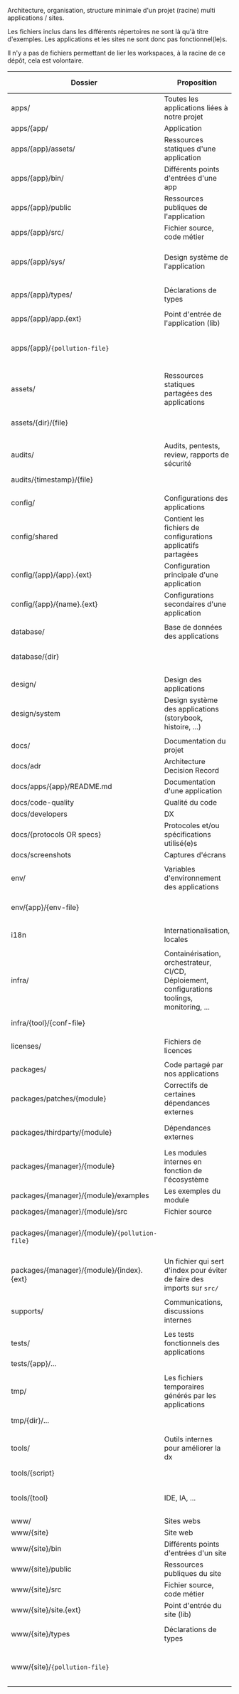 Architecture, organisation, structure minimale d'un projet (racine) multi
applications / sites.

Les fichiers inclus dans les différents répertoires ne sont là qu'à titre
d'exemples. Les applications et les sites ne sont donc pas fonctionnel(le)s.

Il n'y a pas de fichiers permettant de lier les workspaces, à la racine de ce
dépôt, cela est volontaire.

| Dossier                                        | Proposition                                                                                   | Informations complémentaires                                                 |
| ---------------------------------------------- | --------------------------------------------------------------------------------------------- | ---------------------------------------------------------------------------- |
| apps/                                          | Toutes les applications liées à notre projet                                                  |                                                                              |
| apps/{app/                                     | Application                                                                                   | EX: [1](apps/my-best-app/) [2](apps/vite-app/)                               |
| apps/{app}/assets/                             | Ressources statiques d'une application                                                        | Ressources bien spécifiques à l'application.                                 |
| apps/{app}/bin/                                | Différents points d'entrées d'une app                                                         |                                                                              |
| apps/{app}/public                              | Ressources publiques de l'application                                                         | Pour Vite, par exemple.                                                      |
| apps/{app}/src/                                | Fichier source, code métier                                                                   |                                                                              |
| apps/{app}/sys/                                | Design système de l'application                                                               | EX: `storybook`, `histoire`, ... -- À réfléchir (avec `/design`).            |
| apps/{app}/types/                              | Déclarations de types                                                                         | Pour TypeScript, par exemple. EX: `types/file.d.ts`                          |
| apps/{app}/app.{ext}                           | Point d'entrée de l'application (lib)                                                         | EX: `app.ts, app.rs, app.php`, ...                                           |
| apps/{app}/`{pollution-file}`                  |                                                                                               | EX: `.gitignore`, `.eslint`, `rome.json`, `clippy.toml`, `phpstan.neon`, ... |
|                                                |                                                                                               |                                                                              |
| assets/                                        | Ressources statiques partagées des applications                                               |                                                                              |
| assets/{dir}/{file}                            |                                                                                               | EX: `audio/file.mp3`, `img/file.png`, `svg/icon.svg`, ...                    |
|                                                |                                                                                               |                                                                              |
| audits/                                        | Audits, pentests, review, rapports de sécurité                                                |                                                                              |
| audits/{timestamp}/{file}                      |                                                                                               | EX timestamp: YYYYMMDD                                                       |
|                                                |                                                                                               |                                                                              |
| config/                                        | Configurations des applications                                                               |                                                                              |
| config/shared                                  | Contient les fichiers de configurations applicatifs partagées                                 | EX: certificats ssl, ...                                                     |
| config/{app}/{app}.{ext}                       | Configuration principale d'une application                                                    |                                                                              |
| config/{app}/{name}.{ext}                      | Configurations secondaires d'une application                                                  |                                                                              |
|                                                |                                                                                               |                                                                              |
| database/                                      | Base de données des applications                                                              |                                                                              |
| database/{dir}                                 |                                                                                               | EX: `extensions`, `enums`, `migrations`, `seeders`, `fixtures`, ...          |
|                                                |                                                                                               |                                                                              |
| design/                                        | Design des applications                                                                       | À réfléchir                                                                  |
| design/system                                  | Design système des applications (storybook, histoire, ...)                                    | EX: `storybook`, `histoire`, ... -- À réfléchir (avec `/apps/{app}/sys`).    |
|                                                |                                                                                               |                                                                              |
| docs/                                          | Documentation du projet                                                                       |                                                                              |
| docs/adr                                       | Architecture Decision Record                                                                  |                                                                              |
| docs/apps/{app}/README.md                      | Documentation d'une application                                                               |                                                                              |
| docs/code-quality                              | Qualité du code                                                                               |                                                                              |
| docs/developers                                | DX                                                                                            |                                                                              |
| docs/{protocols OR specs}                      | Protocoles et/ou spécifications utilisé(e)s                                                   |                                                                              |
| docs/screenshots                               | Captures d'écrans                                                                             |                                                                              |
|                                                |                                                                                               |                                                                              |
| env/                                           | Variables d'environnement des applications                                                    |                                                                              |
| env/{app}/{env-file}                           |                                                                                               | EX: `editor/.env`, `editor/.env.local`, `mail/.env.vault`, ...               |
|                                                |                                                                                               |                                                                              |
| i18n                                           | Internationalisation, locales                                                                 | EX: `fr.po`, `fr.yaml`, ...                                                  |
|                                                |                                                                                               |                                                                              |
| infra/                                         | Containérisation, orchestrateur, CI/CD, Déploiement, configurations toolings, monitoring, ... |                                                                              |
| infra/{tool}/{conf-file}                       |                                                                                               | EX: `Docker`, `k8s`, `Ansible`, ...                                          |
|                                                |                                                                                               |                                                                              |
| licenses/                                      | Fichiers de licences                                                                          |                                                                              |
|                                                |                                                                                               |                                                                              |
| packages/                                      | Code partagé par nos applications                                                             |                                                                              |
| packages/patches/{module}                      | Correctifs de certaines dépendances externes                                                  |                                                                              |
| packages/thirdparty/{module}                   | Dépendances externes                                                                          | Non versionnée OU non disponible dans les registres des PM                   |
| packages/{manager}/{module}                    | Les modules internes en fonction de l'écosystème                                              | EX pm: `npm`, `composer`, `crates`, `gems`, ...                              |
| packages/{manager}/{module}/examples           | Les exemples du module                                                                        |                                                                              |
| packages/{manager}/{module}/src                | Fichier source                                                                                |                                                                              |
| packages/{manager}/{module}/`{pollution-file}` |                                                                                               | EX: `.gitignore`, `.eslint`, `package.json`, `Cargo.toml`, ...               |
| packages/{manager}/{module}/{index}.{ext}      | Un fichier qui sert d'index pour éviter de faire des imports sur `src/`                       | EX: `index.ts`, `lib.rs`, ...                                                |
|                                                |                                                                                               |                                                                              |
| supports/                                      | Communications, discussions internes                                                          |                                                                              |
|                                                |                                                                                               |                                                                              |
| tests/                                         | Les tests fonctionnels des applications                                                       |                                                                              |
| tests/{app}/...                                |                                                                                               |                                                                              |
|                                                |                                                                                               |                                                                              |
| tmp/                                           | Les fichiers temporaires générés par les applications                                         |                                                                              |
| tmp/{dir}/...                                  |                                                                                               | EX: des logs, des sessions (php), ...                                        |
|                                                |                                                                                               |                                                                              |
| tools/                                         | Outils internes pour améliorer la dx                                                          |                                                                              |
| tools/{script}                                 |                                                                                               | EX: `./check-license`, `./generate-docs`, ...                                |
| tools/{tool}                                   | IDE, IA, ...                                                                                  | EX: `vscode/settings.json`, ...                                              |
|                                                |                                                                                               |                                                                              |
| www/                                           | Sites webs                                                                                    |                                                                              |
| www/{site}                                     | Site web                                                                                      | EX: [1](www/website/)                                                        |
| www/{site}/bin                                 | Différents points d'entrées d'un site                                                         |                                                                              |
| www/{site}/public                              | Ressources publiques du site                                                                  |                                                                              |
| www/{site}/src                                 | Fichier source, code métier                                                                   |                                                                              |
| www/{site}/site.{ext}                          | Point d'entrée du site (lib)                                                                  |                                                                              |
| www/{site}/types                               | Déclarations de types                                                                         | Pour TypeScript, par exemple. EX: `types/file.d.ts`                          |
| www/{site}/`{pollution-file}`                  |                                                                                               | EX: `.gitignore`, `.eslint`, `package.json`, `Cargo.toml`, ...               |
